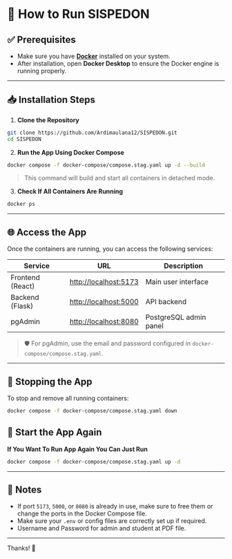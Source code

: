 # 🚀 How to Run SISPEDON

## ✅ Prerequisites

- Make sure you have [**Docker**](https://www.docker.com/) installed on your system.
- After installation, open **Docker Desktop** to ensure the Docker engine is running properly.

---

## 📥 Installation Steps

1. **Clone the Repository**

```bash
git clone https://github.com/Ardimaulana12/SISPEDON.git
cd SISPEDON
```

2. **Run the App Using Docker Compose**

```bash
docker compose -f docker-compose/compose.stag.yaml up -d --build
```

> This command will build and start all containers in detached mode.

3. **Check If All Containers Are Running**

```bash
docker ps
```

---

## 🌐 Access the App

Once the containers are running, you can access the following services:

| Service          | URL                                            | Description            |
| ---------------- | ---------------------------------------------- | ---------------------- |
| Frontend (React) | [http://localhost:5173](http://localhost:5173) | Main user interface    |
| Backend (Flask)  | [http://localhost:5000](http://localhost:5000) | API backend            |
| pgAdmin          | [http://localhost:8080](http://localhost:8080) | PostgreSQL admin panel |

> 🛡️ For pgAdmin, use the email and password configured in `docker-compose/compose.stag.yaml`.

---

## 🧹 Stopping the App

To stop and remove all running containers:

```bash
docker compose -f docker-compose/compose.stag.yaml down
```

## 🐰 Start the App Again

**If You Want To Run App Again You Can Just Run**

```bash
docker compose -f docker-compose/compose.stag.yaml up -d
```

---

## 📌 Notes

- If port `5173`, `5000`, or `8080` is already in use, make sure to free them or change the ports in the Docker Compose file.
- Make sure your `.env` or config files are correctly set up if required.
- Username and Password for admin and student at PDF file.

---

Thanks! 🎉
